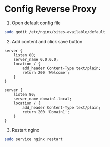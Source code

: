 # Config Reverse Proxy

1. Open default config file
```bash
sudo gedit /etc/nginx/sites-available/default
```

2. Add content and click save button
```
server {
	listen 80;
	server_name 0.0.0.0;
	location / {
	    add_header Content-Type text/plain;
	    return 200 'Welcome';
	}
}

server {
	listen 80;
	server_name domain1.local;
	location / {
	    add_header Content-Type text/plain;
	    return 200 'Domain1';
	}
}

```
3. Restart nginx
```bash
sudo service nginx restart
```
